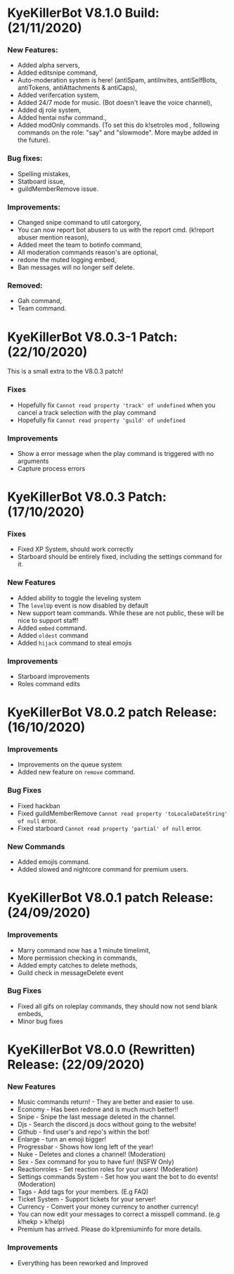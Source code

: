 # KyeKillerBot V8.1.0 Build: (21/11/2020)

### New Features:

- Added alpha servers,
- Added editsnipe command,
- Auto-moderation system is here! (antiSpam, antiInvites, antiSelfBots, antiTokens, antiAttachments & antiCaps),
- Added verifercation system,
- Added 24/7 mode for music. (Bot doesn't leave the voice channel),
- Added dj role system,
- Added hentai nsfw command.,
- Added modOnly commands. (To set this do k!setroles mod <role>, following commands on the role: "say" and "slowmode". More maybe added in the future).

### Bug fixes: 
- Spelling mistakes,
- Statboard issue,
- guildMemberRemove issue.

### Improvements:
- Changed snipe command to util catorgory,
- You can now report bot abusers to us with the report cmd. (k!report abuser mention reason),
- Added meet the team to botinfo command,
- All moderation commands reason's are optional,
- redone the muted logging embed, 
- Ban messages will no longer self delete.

### Removed: 
- Gah command,
- Team command.

# KyeKillerBot V8.0.3-1 Patch: (22/10/2020)

This is a small extra to the V8.0.3 patch!

### Fixes

- Hopefully fix `Cannot read property 'track' of undefined` when you cancel a track selection with the play command
- Hopefully fix `Cannot read property 'guild' of undefined`

### Improvements

- Show a error message when the play command is triggered with no arguments
- Capture process errors

# KyeKillerBot V8.0.3 Patch: (17/10/2020)

### Fixes

- Fixed XP System, should work correctly
- Starboard should be entirely fixed, including the settings command for it.

### New Features

- Added ability to toggle the leveling system
- The `levelUp` event is now disabled by default
- New support team commands. While these are not public, these will be nice to support staff!
- Added `embed` command.
- Added `oldest` command
- Added `hijack` command to steal emojis

### Improvements

- Starboard improvements
- Roles command edits

# KyeKillerBot V8.0.2 patch Release: (16/10/2020)

### Improvements

- Improvements on the queue system
- Added new feature on `remove` command.

### Bug Fixes

- Fixed hackban
- Fixed guildMemberRemove `Cannot read property 'toLocaleDateString' of null` error.
- Fixed starboard `Cannot read property 'partial' of null` error.

### New Commands

- Added emojis command.
- Added slowed and nightcore command for premium users.

# KyeKillerBot V8.0.1 patch Release: (24/09/2020)

### Improvements

- Marry command now has a 1 minute timelimit,
- More permission checking in commands,
- Added empty catches to delete methods,
- Guild check in messageDelete event

### Bug Fixes

- Fixed all gifs on roleplay commands, they should now not send blank embeds,
- Minor bug fixes

# KyeKillerBot V8.0.0 (Rewritten) Release: (22/09/2020)

### New Features

- Music commands return! - They are better and easier to use.
- Economy - Has been redone and is much much better!!
- Snipe - Snipe the last message deleted in the channel.
- Djs - Search the discord.js docs without going to the website!
- Github - find user's and repo's within the bot!
- Enlarge - turn an emoji bigger!
- Progressbar - Shows how long left of the year!
- Nuke - Deletes and clones a channel! (Moderation)
- Sex - Sex command for you to have fun! (NSFW Only)
- Reactionroles - Set reaction roles for your users! (Moderation)
- Settings commands System - Set how you want the bot to do events! (Moderation)
- Tags - Add tags for your members. (E.g FAQ)
- Ticket System - Support tickets for your server!
- Currency - Convert your money currency to another currency!
- You can now edit your messages to correct a misspell command. (e.g k!hekp > k!help)
- Premium has arrived. Please do k!premiuminfo for more details.

### Improvements

- Everything has been reworked and Improved
